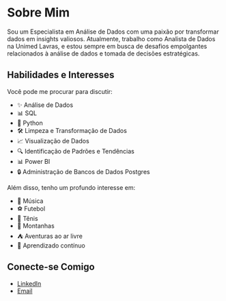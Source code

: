 # Sobre Mim

Sou um Especialista em Análise de Dados com uma paixão por transformar dados em insights valiosos. Atualmente, trabalho como Analista de Dados na Unimed Lavras, e estou sempre em busca de desafios empolgantes relacionados à análise de dados e tomada de decisões estratégicas.

## Habilidades e Interesses

Você pode me procurar para discutir:

- ✨ Análise de Dados
- 📊 SQL
- 🐍 Python
- 🛠 Limpeza e Transformação de Dados
- 📈 Visualização de Dados
- 🔍 Identificação de Padrões e Tendências
- 📊 Power BI
- 🔒 Administração de Bancos de Dados Postgres

Além disso, tenho um profundo interesse em:

- 🎸 Música
- ⚽️ Futebol
- 🎾 Tênis
- 🗻 Montanhas
- ⛺️ Aventuras ao ar livre
- 🌱 Aprendizado contínuo



## Conecte-se Comigo

- [LinkedIn](https://www.linkedin.com/in/aeneto/)
- [Email](aeneto14@gmail.com)







